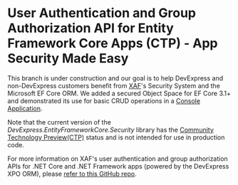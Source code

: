 <!-- default file list -->
# User Authentication and Group Authorization API for Entity Framework Core Apps (CTP) - App Security Made Easy

This branch is under construction and our goal is to help DevExpress and non-DevExpress customers benefit from [XAF](https://www.devexpress.com/products/net/application_framework/)'s Security System and the Microsoft EF Core ORM. We added a secured Object Space for EF Core 3.1+ and demonstrated its use for basic CRUD operations in a [Console Application](https://github.com/DevExpress-Examples/XAF_how-to-use-the-integrated-mode-of-the-security-system-in-non-xaf-applications-e4908/tree/20.1/EFCore/Console/).

Note that the current version of the *DevExpress.EntityFrameworkCore.Security* library has the [Community Technology Preview(CTP)](https://www.devexpress.com/aboutus/pre-release.xml) status and is not intended for use in production code.
 
For more information on XAF's user authentication and group authorization APIs for .NET Core and .NET Framework apps (powered by the DevExpress XPO ORM), please [refer to this GitHub repo](https://www.devexpress.com/go/XAF_Security_NonXAF_Series.aspx).

